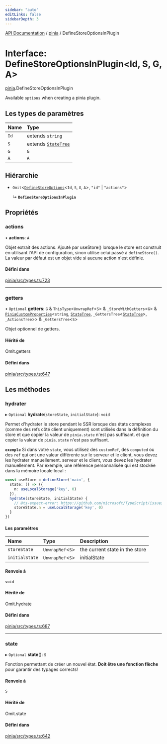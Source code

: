 ```yaml
---
sidebar: "auto"
editLinks: false
sidebarDepth: 3
---
```


[API Documentation](../index.md) / [pinia](../modules/pinia.md) / DefineStoreOptionsInPlugin

# Interface: DefineStoreOptionsInPlugin<Id, S, G, A\>

[pinia](../modules/pinia.md).DefineStoreOptionsInPlugin

Available `options` when creating a pinia plugin.

## Les types de paramètres

| Name | Type |
| :------ | :------ |
| `Id` | extends `string` |
| `S` | extends [`StateTree`](../modules/pinia.md#statetree) |
| `G` | `G` |
| `A` | `A` |

## Hiérarchie

- `Omit`<[`DefineStoreOptions`](pinia.DefineStoreOptions.md)<`Id`, `S`, `G`, `A`\>, ``"id"`` \| ``"actions"``\>

  ↳ **`DefineStoreOptionsInPlugin`**

## Propriétés

### actions

• **actions**: `A`

Objet extrait des actions. Ajouté par useStore() lorsque le store est construit
en utilisant l'API de configuration, sinon utilise celui passé à `defineStore()`.
La valeur par défaut est un objet vide si aucune action n'est définie.

#### Défini dans

[pinia/src/types.ts:723](https://github.com/posva/pinia/blob/46c50b2/packages/pinia/src/types.ts#L723)

___

### getters

• `Optional` **getters**: `G` & `ThisType`<`UnwrapRef`<`S`\> & `_StoreWithGetters`<`G`\> & [`PiniaCustomProperties`](pinia.PiniaCustomProperties.md)<`string`, [`StateTree`](../modules/pinia.md#statetree), `_GettersTree`<[`StateTree`](../modules/pinia.md#statetree)\>, `_ActionsTree`\>\> & `_GettersTree`<`S`\>

Objet optionnel de getters.

#### Hérité de

Omit.getters

#### Défini dans

[pinia/src/types.ts:647](https://github.com/posva/pinia/blob/46c50b2/packages/pinia/src/types.ts#L647)

## Les méthodes

### hydrater

▸ `Optional` **hydrate**(`storeState`, `initialState`): `void`

Permet d'hydrater le store pendant le SSR lorsque des états complexes (comme des refs côté client uniquement) sont utilisés dans la définition du store et que copier la valeur de `pinia.state` n'est pas suffisant.
et que copier la valeur de `pinia.state` n'est pas suffisant.

**`exemple`**
Si dans votre `state`, vous utilisez des `customRef`, des `computed` ou des `ref` qui ont une valeur différente sur le serveur et le client, vous devez les hydrater manuellement.
serveur et le client, vous devez les hydrater manuellement. Par exemple, une référence personnalisée qui est stockée dans la mémoire locale
local :

```ts
const useStore = defineStore('main', {
  state: () => ({
    n: useLocalStorage('key', 0)
  }),
  hydrate(storeState, initialState) {
    // @ts-expect-error: https://github.com/microsoft/TypeScript/issues/43826
    storeState.n = useLocalStorage('key', 0)
  }
})
```

#### Les paramètres

| Name | Type | Description |
| :------ | :------ | :------ |
| `storeState` | `UnwrapRef`<`S`\> | the current state in the store |
| `initialState` | `UnwrapRef`<`S`\> | initialState |

#### Renvoie à

`void`

#### Hérité de

Omit.hydrate

#### Défini dans

[pinia/src/types.ts:687](https://github.com/posva/pinia/blob/46c50b2/packages/pinia/src/types.ts#L687)

___

### state

▸ `Optional` **state**(): `S`

Fonction permettant de créer un nouvel état. **Doit être une fonction flèche** pour garantir
des typages corrects!

#### Renvoie à

`S`

#### Hérité de

Omit.state

#### Défini dans

[pinia/src/types.ts:642](https://github.com/posva/pinia/blob/46c50b2/packages/pinia/src/types.ts#L642)
